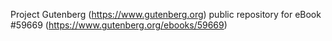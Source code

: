 Project Gutenberg (https://www.gutenberg.org) public repository for
eBook #59669 (https://www.gutenberg.org/ebooks/59669)
